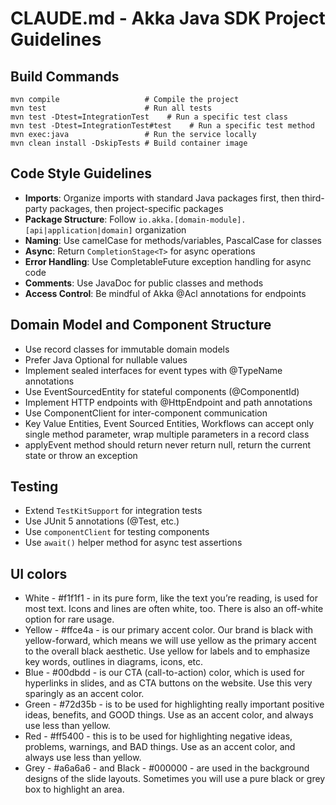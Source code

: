 # CLAUDE.md - Akka Java SDK Project Guidelines

## Build Commands
```
mvn compile                   # Compile the project
mvn test                      # Run all tests
mvn test -Dtest=IntegrationTest    # Run a specific test class
mvn test -Dtest=IntegrationTest#test    # Run a specific test method
mvn exec:java                 # Run the service locally
mvn clean install -DskipTests # Build container image
```

## Code Style Guidelines
- **Imports**: Organize imports with standard Java packages first, then third-party packages, then project-specific packages
- **Package Structure**: Follow `io.akka.[domain-module].[api|application|domain]` organization
- **Naming**: Use camelCase for methods/variables, PascalCase for classes
- **Async**: Return `CompletionStage<T>` for async operations
- **Error Handling**: Use CompletableFuture exception handling for async code
- **Comments**: Use JavaDoc for public classes and methods
- **Access Control**: Be mindful of Akka @Acl annotations for endpoints

## Domain Model and Component Structure
- Use record classes for immutable domain models
- Prefer Java Optional for nullable values
- Implement sealed interfaces for event types with @TypeName annotations
- Use EventSourcedEntity for stateful components (@ComponentId)
- Implement HTTP endpoints with @HttpEndpoint and path annotations
- Use ComponentClient for inter-component communication
- Key Value Entities, Event Sourced Entities, Workflows can accept only single method parameter, wrap multiple parameters in a record class
- applyEvent method should return never return null, return the current state or throw an exception

## Testing
- Extend `TestKitSupport` for integration tests
- Use JUnit 5 annotations (@Test, etc.)
- Use `componentClient` for testing components
- Use `await()` helper method for async test assertions

## UI colors
 - White - #f1f1f1 - in its pure form, like the text you’re reading, is used for most text. Icons and lines are often white, too. There is also an off-white option for rare usage.
 - Yellow - #ffce4a - is our primary accent color. Our brand is black with yellow-forward, which means we will use yellow as the primary accent to the overall black aesthetic. Use yellow for labels and to emphasize key words, outlines in diagrams, icons, etc.
 - Blue - #00dbdd - is our CTA (call-to-action) color, which is used for hyperlinks in slides, and as CTA buttons on the website. Use this very sparingly as an accent color.
 - Green - #72d35b - is to be used for highlighting really important positive ideas, benefits, and GOOD things. Use as an accent color, and always use less than yellow.
 - Red - #ff5400 - this is to be used for highlighting negative ideas, problems, warnings, and BAD things. Use as an accent color, and always use less than yellow.
 - Grey - #a6a6a6 - and Black - #000000 - are used in the background designs of the slide layouts. Sometimes you will use a pure black or grey box to highlight an area.
